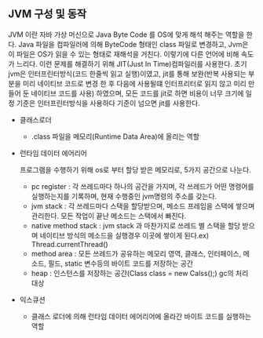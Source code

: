## JVM 구성 및 동작
JVM 이란 자바 가상 머신으로 Java Byte Code 를 OS에 맞게 해석 해주는 역할을 한다. Java 파일을 컴파일러에 의해 ByteCode 형태인 class 파일로 변경하고, Jvm은 이 파일은 OS가 읽을 수 있는 형태로 재해석을 거친다. 이렇기에 다른 언어에 비해 속도가 느리다. 이런 문제를 해결하기 위해 JIT(Just In Time)컴파일러를 사용한다. 초기 jvm은 인터프린터방식(코드 한줄씩 읽고 실행)이였고, jit를 통해 보완(반복 사용되는 부분을 미리 네이티브 코드로 변경 한 후 다음에 사용될떄 인터프리터로 읽지 않고 미리 만들어 둔 네이티브 코드를 사용) 하였으며, 모든 코드를 jit로 하면 비용이 너무 크기에 일정 기준은 인터프린터방식을 사용하다 기준이 넘으면 jit를 사용한다. 
* 클래스로더
   * .class 파일을 메모리(Runtime Data Area)에 올리는 역할
* 런타임 데이터 에어리어

  프로그램을 수행하기 위해 os로 부터 할당 받은 메모리로, 5가지 공간으로 나눈다. 
   * pc register : 각 쓰레드마다 하나의 공간을 가지며, 각 쓰레드가 어떤 명령어를 실행하는지를 기록하며, 현재 수행중인 jvm명령의 주소를 갖는다.
   * jvm stack : 각 쓰레드마다 스택을 할당받으며, 메소드 프레임을 스택에 쌓으며 관리한다. 모든 작업이 끝난 메소드는 스택에서 빠진다.
   * native method stack : jvm stack 과 마찬가지로 쓰레드 별 스택을 할당 받으며 네이티브 방식의 메소드을 실행경우 이곳에 쌓이게 된다.ex) Thread.currentThread()
   * method area : 모든 쓰레드가 공유하는 메모리 영역, 클래스, 인터페이스, 메소드, 필드, static 변수등의 바이트 코드를 저장하는 공간
   * heap : 인스턴스를 저장하는 공간(Class class = new Calss();) gc의 처리 대상
* 익스큐션 
   * 클래스 로더에 의해 런타임 데이터 에어리어에 올라간 바이트 코드를 실행하는 역할